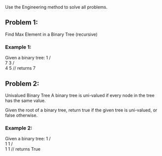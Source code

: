 Use the Engineering method to solve all problems.

## Problem 1:
 Find Max Element in a Binary Tree (recursive)

### Example 1:
Given a binary tree:
                 1
                / \
               7   3
              / \
             4   5
// returns 7

## Problem 2:
Univalued Binary Tree
A binary tree is uni-valued if every node in the tree has the same value.

Given the root of a binary tree, return true if the given tree is uni-valued, or false otherwise.
### Example 2:

Given a binary tree:
                 1
                / \
               1   1
              / \
             1   1
// returns True
